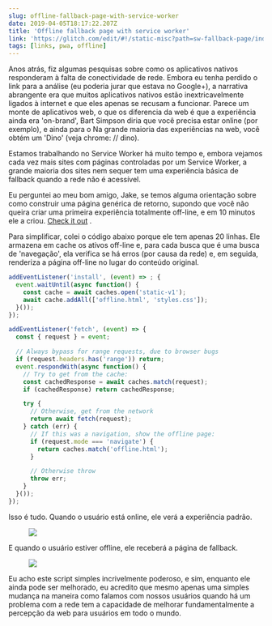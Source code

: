 ```yaml
---
slug: offline-fallback-page-with-service-worker
date: 2019-04-05T18:17:22.207Z
title: 'Offline fallback page with service worker'
link: 'https://glitch.com/edit/#!/static-misc?path=sw-fallback-page/index.html:6:9'
tags: [links, pwa, offline]
---
```

Anos atrás, fiz algumas pesquisas sobre como os aplicativos nativos responderam à falta de conectividade de rede. Embora eu tenha perdido o link para a análise (eu poderia jurar que estava no Google+), a narrativa abrangente era que muitos aplicativos nativos estão inextricavelmente ligados à internet e que eles apenas se recusam a funcionar. Parece um monte de aplicativos web, o que os diferencia da web é que a experiência ainda era &#39;on-brand&#39;, Bart Simpson diria que você precisa estar online (por exemplo), e ainda para o Na grande maioria das experiências na web, você obtém um &#39;Dino&#39; (veja chrome: // dino).

Estamos trabalhando no Service Worker há muito tempo e, embora vejamos cada vez mais sites com páginas controladas por um Service Worker, a grande maioria dos sites nem sequer tem uma experiência básica de fallback quando a rede não é acessível.

Eu perguntei ao meu bom amigo, Jake, se temos alguma orientação sobre como construir uma página genérica de retorno, supondo que você não queira criar uma primeira experiência totalmente off-line, e em 10 minutos ele a criou. [Check it out](https://glitch.com/edit/#!/static-misc?path=sw-fallback-page/sw.js:6:9) .

Para simplificar, colei o código abaixo porque ele tem apenas 20 linhas. Ele armazena em cache os ativos off-line e, para cada busca que é uma busca de &#39;navegação&#39;, ela verifica se há erros (por causa da rede) e, em seguida, renderiza a página off-line no lugar do conteúdo original.

```JavaScript
addEventListener('install', (event) => ; {
  event.waitUntil(async function() {
    const cache = await caches.open('static-v1');
    await cache.addAll(['offline.html', 'styles.css']);
  }());
});

addEventListener('fetch', (event) => {
  const { request } = event;

  // Always bypass for range requests, due to browser bugs
  if (request.headers.has('range')) return;
  event.respondWith(async function() {
    // Try to get from the cache:
    const cachedResponse = await caches.match(request);
    if (cachedResponse) return cachedResponse;

    try {
      // Otherwise, get from the network
      return await fetch(request);
    } catch (err) {
      // If this was a navigation, show the offline page:
      if (request.mode === 'navigate') {
        return caches.match('offline.html');
      }

      // Otherwise throw
      throw err;
    }
  }());
});
```

Isso é tudo. Quando o usuário está online, ele verá a experiência padrão.

<figure><img src="/images/2019-04-05-offline-fallback-page-with-service-woker.jpeg"></figure>

E quando o usuário estiver offline, ele receberá a página de fallback.

<figure><img src="/images/2019-04-05-offline-fallback-page-with-service-worker-1.jpeg"></figure>

Eu acho este script simples incrivelmente poderoso, e sim, enquanto ele ainda pode ser melhorado, eu acredito que mesmo apenas uma simples mudança na maneira como falamos com nossos usuários quando há um problema com a rede tem a capacidade de melhorar fundamentalmente a percepção da web para usuários em todo o mundo.


